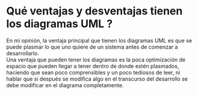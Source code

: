 # Qué ventajas y desventajas tienen los diagramas UML ?  
En mi opinión, la ventaja principal que tienen los diagramas UML es que se puede plasmar lo que uno quiere de un sistema antes de comenzar a desarrollarlo.   
Una ventaja que pueden tener los diagramas es la poca optimización de espacio que pueden llegar a tener dentro de donde estén plasmados, haciendo que sean poco comprensibles y un poco tediosos de leer, ni hablar que si después se modifica algo en el transcurso del desarrollo se debe modificar en el diagrama completamente.   